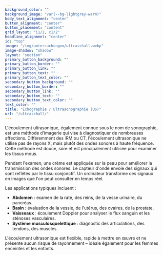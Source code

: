 ```yaml
---
background_color: ""
background_image: "var(--bg-lightgrey-warm)"
body_text_alignment: "center"
button_alignment: "center"
button_placement: "content"
grid_layout: "i1/2, c1/2"
headline_alignment: "center"
id: "top"
image: "/img/untersuchungen/ultraschall.webp"
image-shadow: "shadow"
layout: "section"
primary_button_background: ""
primary_button_border: ""
primary_button_link: ""
primary_button_text: ""
primary_button_text_color: ""
secondary_button_background: ""
secondary_button_border: ""
secondary_button_link: ""
secondary_button_text: ""
secondary_button_text_color: ""
text_color: ""
title: "Échographie / Ultrasonographie (US)"
url: "/ultraschall/"
---
```


L'écoulement ultrasonique, également connue sous le nom de sonographie, est une méthode d'imagerie qui vise à diagnostiquer de nombreuses affections. Différemment des IRM ou CT, l'écoulement ultrasonique ne utilise pas de rayons X, mais plutôt des ondes sonores à haute fréquence. Cette méthode est douce, sûre et est principalement utilisée pour examiner les tissus mous.

Pendant l'examen, une crème est appliquée sur la peau pour améliorer la transmission des ondes sonores. Le capteur d'onde envoie des signaux qui sont reflétés par le tissu conjonctif. Un ordinateur transforme ces signaux en images que l'on peut consulter en temps réel.

Les applications typiques incluent :

- **Abdomen** : examen de la rate, des reins, de la vesse urinaire, du pancréas.
- **Basin** : évaluation de la vessie, de l'utérus, des ovaires, de la prostate.
- **Vaisseaux** : écoulement Doppler pour analyser le flux sanguin et les sténoses vasculaires.
- **Système musculosquelettique** : diagnostic des articulations, des tendons, des muscles.

L'écoulement ultrasonique est flexible, rapide à mettre en œuvre et ne présente aucun risque de rayonnement – idéale également pour les femmes enceintes et les enfants.